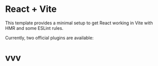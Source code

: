 # React + Vite

This template provides a minimal setup to get React working in Vite with HMR and some ESLint rules.

Currently, two official plugins are available:
# vvv
